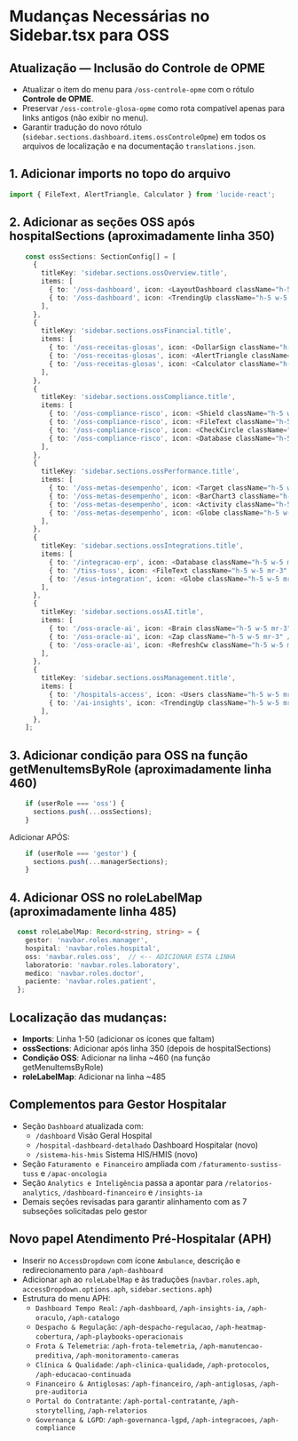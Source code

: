# Mudanças Necessárias no Sidebar.tsx para OSS

## Atualização — Inclusão do Controle de OPME
- Atualizar o item do menu para `/oss-controle-opme` com o rótulo **Controle de OPME**.
- Preservar `/oss-controle-glosa-opme` como rota compatível apenas para links antigos (não exibir no menu).
- Garantir tradução do novo rótulo (`sidebar.sections.dashboard.items.ossControleOpme`) em todos os arquivos de localização e na documentação `translations.json`.

## 1. Adicionar imports no topo do arquivo
```typescript
import { FileText, AlertTriangle, Calculator } from 'lucide-react';
```

## 2. Adicionar as seções OSS após hospitalSections (aproximadamente linha 350)

```typescript
    const ossSections: SectionConfig[] = [
      {
        titleKey: 'sidebar.sections.ossOverview.title',
        items: [
          { to: '/oss-dashboard', icon: <LayoutDashboard className="h-5 w-5 mr-3" />, labelKey: 'sidebar.sections.ossOverview.items.overview' },
          { to: '/oss-dashboard', icon: <TrendingUp className="h-5 w-5 mr-3" />, labelKey: 'sidebar.sections.ossOverview.items.executive' },
        ],
      },
      {
        titleKey: 'sidebar.sections.ossFinancial.title',
        items: [
          { to: '/oss-receitas-glosas', icon: <DollarSign className="h-5 w-5 mr-3" />, labelKey: 'sidebar.sections.ossFinancial.items.revenue' },
          { to: '/oss-receitas-glosas', icon: <AlertTriangle className="h-5 w-5 mr-3" />, labelKey: 'sidebar.sections.ossFinancial.items.glosas' },
          { to: '/oss-receitas-glosas', icon: <Calculator className="h-5 w-5 mr-3" />, labelKey: 'sidebar.sections.ossFinancial.items.roi' },
        ],
      },
      {
        titleKey: 'sidebar.sections.ossCompliance.title',
        items: [
          { to: '/oss-compliance-risco', icon: <Shield className="h-5 w-5 mr-3" />, labelKey: 'sidebar.sections.ossCompliance.items.compliance' },
          { to: '/oss-compliance-risco', icon: <FileText className="h-5 w-5 mr-3" />, labelKey: 'sidebar.sections.ossCompliance.items.audesp' },
          { to: '/oss-compliance-risco', icon: <CheckCircle className="h-5 w-5 mr-3" />, labelKey: 'sidebar.sections.ossCompliance.items.transparency' },
          { to: '/oss-compliance-risco', icon: <Database className="h-5 w-5 mr-3" />, labelKey: 'sidebar.sections.ossCompliance.items.lgpd' },
        ],
      },
      {
        titleKey: 'sidebar.sections.ossPerformance.title',
        items: [
          { to: '/oss-metas-desempenho', icon: <Target className="h-5 w-5 mr-3" />, labelKey: 'sidebar.sections.ossPerformance.items.goals' },
          { to: '/oss-metas-desempenho', icon: <BarChart3 className="h-5 w-5 mr-3" />, labelKey: 'sidebar.sections.ossPerformance.items.performance' },
          { to: '/oss-metas-desempenho', icon: <Activity className="h-5 w-5 mr-3" />, labelKey: 'sidebar.sections.ossPerformance.items.actionPlans' },
          { to: '/oss-metas-desempenho', icon: <Globe className="h-5 w-5 mr-3" />, labelKey: 'sidebar.sections.ossPerformance.items.benchmark' },
        ],
      },
      {
        titleKey: 'sidebar.sections.ossIntegrations.title',
        items: [
          { to: '/integracao-erp', icon: <Database className="h-5 w-5 mr-3" />, labelKey: 'sidebar.sections.ossIntegrations.items.datasus' },
          { to: '/tiss-tuss', icon: <FileText className="h-5 w-5 mr-3" />, labelKey: 'sidebar.sections.ossIntegrations.items.tiss' },
          { to: '/esus-integration', icon: <Globe className="h-5 w-5 mr-3" />, labelKey: 'sidebar.sections.ossIntegrations.items.esus' },
        ],
      },
      {
        titleKey: 'sidebar.sections.ossAI.title',
        items: [
          { to: '/oss-oracle-ai', icon: <Brain className="h-5 w-5 mr-3" />, labelKey: 'sidebar.sections.ossAI.items.oracle' },
          { to: '/oss-oracle-ai', icon: <Zap className="h-5 w-5 mr-3" />, labelKey: 'sidebar.sections.ossAI.items.simulator' },
          { to: '/oss-oracle-ai', icon: <RefreshCw className="h-5 w-5 mr-3" />, labelKey: 'sidebar.sections.ossAI.items.predictions' },
        ],
      },
      {
        titleKey: 'sidebar.sections.ossManagement.title',
        items: [
          { to: '/hospitals-access', icon: <Users className="h-5 w-5 mr-3" />, labelKey: 'sidebar.sections.ossManagement.items.contracts' },
          { to: '/ai-insights', icon: <TrendingUp className="h-5 w-5 mr-3" />, labelKey: 'sidebar.sections.ossManagement.items.nps' },
        ],
      },
    ];
```

## 3. Adicionar condição para OSS na função getMenuItemsByRole (aproximadamente linha 460)

```typescript
    if (userRole === 'oss') {
      sections.push(...ossSections);
    }
```

Adicionar APÓS:
```typescript
    if (userRole === 'gestor') {
      sections.push(...managerSections);
    }
```

## 4. Adicionar OSS no roleLabelMap (aproximadamente linha 485)

```typescript
  const roleLabelMap: Record<string, string> = {
    gestor: 'navbar.roles.manager',
    hospital: 'navbar.roles.hospital',
    oss: 'navbar.roles.oss',  // <-- ADICIONAR ESTA LINHA
    laboratorio: 'navbar.roles.laboratory',
    medico: 'navbar.roles.doctor',
    paciente: 'navbar.roles.patient',
  };
```

## Localização das mudanças:
- **Imports**: Linha 1-50 (adicionar os ícones que faltam)
- **ossSections**: Adicionar após linha 350 (depois de hospitalSections)
- **Condição OSS**: Adicionar na linha ~460 (na função getMenuItemsByRole)
- **roleLabelMap**: Adicionar na linha ~485

## Complementos para Gestor Hospitalar
- Seção `Dashboard` atualizada com:
  - `/dashboard` Visão Geral Hospital
  - `/hospital-dashboard-detalhado` Dashboard Hospitalar (novo)
  - `/sistema-his-hmis` Sistema HIS/HMIS (novo)
- Seção `Faturamento e Financeiro` ampliada com `/faturamento-sustiss-tuss` e `/apac-oncologia`
- Seção `Analytics e Inteligência` passa a apontar para `/relatorios-analytics`, `/dashboard-financeiro` e `/insights-ia`
- Demais seções revisadas para garantir alinhamento com as 7 subseções solicitadas pelo gestor

## Novo papel Atendimento Pré-Hospitalar (APH)
- Inserir no `AccessDropdown` com ícone `Ambulance`, descrição e redirecionamento para `/aph-dashboard`
- Adicionar `aph` ao `roleLabelMap` e às traduções (`navbar.roles.aph`, `accessDropdown.options.aph`, `sidebar.sections.aph`)
- Estrutura do menu APH:
  - `Dashboard Tempo Real`: `/aph-dashboard`, `/aph-insights-ia`, `/aph-oraculo`, `/aph-catalogo`
  - `Despacho & Regulação`: `/aph-despacho-regulacao`, `/aph-heatmap-cobertura`, `/aph-playbooks-operacionais`
  - `Frota & Telemetria`: `/aph-frota-telemetria`, `/aph-manutencao-preditiva`, `/aph-monitoramento-cameras`
  - `Clínica & Qualidade`: `/aph-clinica-qualidade`, `/aph-protocolos`, `/aph-educacao-continuada`
  - `Financeiro & Antiglosas`: `/aph-financeiro`, `/aph-antiglosas`, `/aph-pre-auditoria`
  - `Portal do Contratante`: `/aph-portal-contratante`, `/aph-storytelling`, `/aph-relatorios`
  - `Governança & LGPD`: `/aph-governanca-lgpd`, `/aph-integracoes`, `/aph-compliance`
